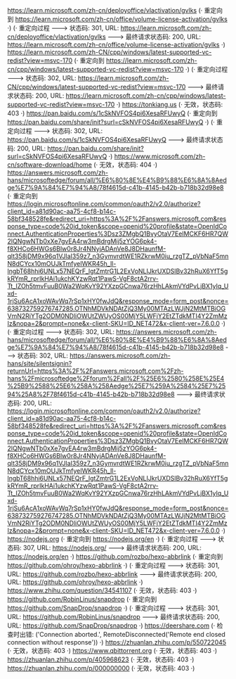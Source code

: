 https://learn.microsoft.com/zh-cn/deployoffice/vlactivation/gvlks (· 重定向到 https://learn.microsoft.com/zh-cn/office/volume-license-activation/gvlks ·)
(· 重定向过程 ---> 状态码: 301, URL: https://learn.microsoft.com/zh-cn/deployoffice/vlactivation/gvlks ---> 最终请求状态码: 200, URL: https://learn.microsoft.com/zh-cn/office/volume-license-activation/gvlks ·)
https://learn.microsoft.com/zh-CN/cpp/windows/latest-supported-vc-redist?view=msvc-170 (· 重定向到 https://learn.microsoft.com/zh-cn/cpp/windows/latest-supported-vc-redist?view=msvc-170 ·)
(· 重定向过程 ---> 状态码: 302, URL: https://learn.microsoft.com/zh-CN/cpp/windows/latest-supported-vc-redist?view=msvc-170 ---> 最终请求状态码: 200, URL: https://learn.microsoft.com/zh-cn/cpp/windows/latest-supported-vc-redist?view=msvc-170 ·)
https://tonkiang.us (· 无效，状态码: 403 ·)
https://pan.baidu.com/s/1cSkNVFOS4pi6XesaRFUwyQ (· 重定向到 https://pan.baidu.com/share/init?surl=cSkNVFOS4pi6XesaRFUwyQ ·)
(· 重定向过程 ---> 状态码: 302, URL: https://pan.baidu.com/s/1cSkNVFOS4pi6XesaRFUwyQ ---> 最终请求状态码: 200, URL: https://pan.baidu.com/share/init?surl=cSkNVFOS4pi6XesaRFUwyQ ·)
https://www.microsoft.com/zh-cn/software-download/home (· 无效，状态码: 404 ·)
https://answers.microsoft.com/zh-hans/microsoftedge/forum/all/%E6%80%8E%E4%B9%88%E6%8A%8Aedge%E7%9A%84%E7%94%A8/78f4615d-c41b-4145-b42b-b718b32d98e8 (· 重定向到 https://login.microsoftonline.com/common/oauth2/v2.0/authorize?client_id=a81d90ac-aa75-4cf8-b14c-58bf348528fe&redirect_uri=https%3A%2F%2Fanswers.microsoft.com&response_type=code%20id_token&scope=openid%20profile&state=OpenIdConnect.AuthenticationProperties%3Dsz3ZMgbQ1BvyOtaV7EeIMCKF6HR7QW2lQNgwNTb0xXe7gvEA4rw3mBdrgMij5zYOG6pk4-f8XHCo6HWGs6Blw0r8Jr4NNyjADAnVe8J8DHaunfM-qlt358jDM9x96q1VJlaI359z7_n3GymvrdtWE1RZkrwM0iu_rzgTZ_pVbNaF5mnN8dCYcx10mOUJkTmfyeIWKR45h_ll-lngbT68hhi6UNLx57NEQrF_lgtZmtrG1L2ExVoNLIJkrUXDSlBv32hRuX6YfT5gkRYmR_rprIkHAi1ukchKYzwRqt1PawS-VgF8ctA2rrv-Tt_IZOh5tmvFuuB0Wa2WqKvY92YXzpGCnwa76rzHhLAkmVYdPvLjBX1yIq_Uxd-1rjSu6AcA1xoWAvWq7rSp1xHY0fwJdQ&response_mode=form_post&nonce=638732759276747285.OTNhMDVkNDAtZjQ3My00MTAzLWJjN2MtMTBiOGVmN2RiYTg2ODM0NDliOWUtZWUyOS00MjY5LWFjY2EtZTdkMTI4Y2ZmMzIz&nopa=2&prompt=none&x-client-SKU=ID_NET472&x-client-ver=7.6.0.0 ·)
(· 重定向过程 ---> 状态码: 302, URL: https://answers.microsoft.com/zh-hans/microsoftedge/forum/all/%E6%80%8E%E4%B9%88%E6%8A%8Aedge%E7%9A%84%E7%94%A8/78f4615d-c41b-4145-b42b-b718b32d98e8 ---> 状态码: 302, URL: https://answers.microsoft.com/zh-hans/site/silentsignin?returnUrl=https%3A%2F%2Fanswers.microsoft.com%2Fzh-hans%2Fmicrosoftedge%2Fforum%2Fall%2F%25E6%2580%258E%25E4%25B9%2588%25E6%258A%258Aedge%25E7%259A%2584%25E7%2594%25A8%2F78f4615d-c41b-4145-b42b-b718b32d98e8 ---> 最终请求状态码: 200, URL: https://login.microsoftonline.com/common/oauth2/v2.0/authorize?client_id=a81d90ac-aa75-4cf8-b14c-58bf348528fe&redirect_uri=https%3A%2F%2Fanswers.microsoft.com&response_type=code%20id_token&scope=openid%20profile&state=OpenIdConnect.AuthenticationProperties%3Dsz3ZMgbQ1BvyOtaV7EeIMCKF6HR7QW2lQNgwNTb0xXe7gvEA4rw3mBdrgMij5zYOG6pk4-f8XHCo6HWGs6Blw0r8Jr4NNyjADAnVe8J8DHaunfM-qlt358jDM9x96q1VJlaI359z7_n3GymvrdtWE1RZkrwM0iu_rzgTZ_pVbNaF5mnN8dCYcx10mOUJkTmfyeIWKR45h_ll-lngbT68hhi6UNLx57NEQrF_lgtZmtrG1L2ExVoNLIJkrUXDSlBv32hRuX6YfT5gkRYmR_rprIkHAi1ukchKYzwRqt1PawS-VgF8ctA2rrv-Tt_IZOh5tmvFuuB0Wa2WqKvY92YXzpGCnwa76rzHhLAkmVYdPvLjBX1yIq_Uxd-1rjSu6AcA1xoWAvWq7rSp1xHY0fwJdQ&response_mode=form_post&nonce=638732759276747285.OTNhMDVkNDAtZjQ3My00MTAzLWJjN2MtMTBiOGVmN2RiYTg2ODM0NDliOWUtZWUyOS00MjY5LWFjY2EtZTdkMTI4Y2ZmMzIz&nopa=2&prompt=none&x-client-SKU=ID_NET472&x-client-ver=7.6.0.0 ·)
https://nodejs.org (· 重定向到 https://nodejs.org/en ·)
(· 重定向过程 ---> 状态码: 307, URL: https://nodejs.org/ ---> 最终请求状态码: 200, URL: https://nodejs.org/en ·)
https://github.com/rozbo/hexo-abbrlink (· 重定向到 https://github.com/ohroy/hexo-abbrlink ·)
(· 重定向过程 ---> 状态码: 301, URL: https://github.com/rozbo/hexo-abbrlink ---> 最终请求状态码: 200, URL: https://github.com/ohroy/hexo-abbrlink ·)
https://www.zhihu.com/question/34541107 (· 无效，状态码: 403 ·)
https://github.com/RobinLinus/snapdrop (· 重定向到 https://github.com/SnapDrop/snapdrop ·)
(· 重定向过程 ---> 状态码: 301, URL: https://github.com/RobinLinus/snapdrop ---> 最终请求状态码: 200, URL: https://github.com/SnapDrop/snapdrop ·)
https://deershare.com (· 检查时出错: ('Connection aborted.', RemoteDisconnected('Remote end closed connection without response')) ·)
https://zhuanlan.zhihu.com/p/550722045 (· 无效，状态码: 403 ·)
https://www.qbittorrent.org (· 无效，状态码: 403 ·)
https://zhuanlan.zhihu.com/p/405968623 (· 无效，状态码: 403 ·)
https://zhuanlan.zhihu.com/p/000000000 (· 无效，状态码: 403 ·)
